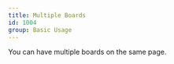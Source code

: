 ```yaml
---
title: Multiple Boards
id: 1004
group: Basic Usage
---
```


You can have multiple boards on the same page.
